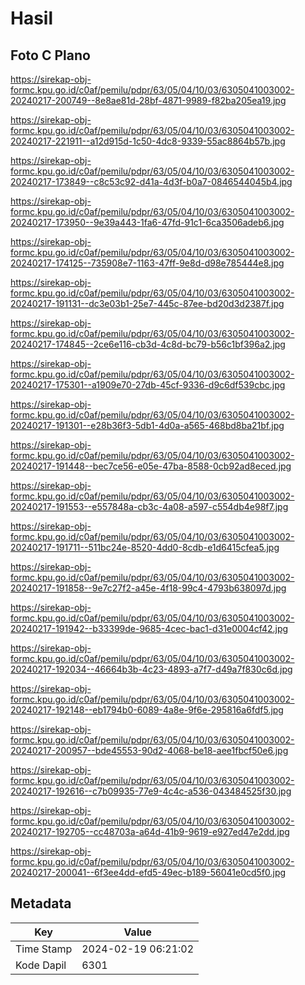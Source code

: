 # Hasil

## Foto C Plano

https://sirekap-obj-formc.kpu.go.id/c0af/pemilu/pdpr/63/05/04/10/03/6305041003002-20240217-200749--8e8ae81d-28bf-4871-9989-f82ba205ea19.jpg

https://sirekap-obj-formc.kpu.go.id/c0af/pemilu/pdpr/63/05/04/10/03/6305041003002-20240217-221911--a12d915d-1c50-4dc8-9339-55ac8864b57b.jpg

https://sirekap-obj-formc.kpu.go.id/c0af/pemilu/pdpr/63/05/04/10/03/6305041003002-20240217-173849--c8c53c92-d41a-4d3f-b0a7-0846544045b4.jpg

https://sirekap-obj-formc.kpu.go.id/c0af/pemilu/pdpr/63/05/04/10/03/6305041003002-20240217-173950--9e39a443-1fa6-47fd-91c1-6ca3506adeb6.jpg

https://sirekap-obj-formc.kpu.go.id/c0af/pemilu/pdpr/63/05/04/10/03/6305041003002-20240217-174125--735908e7-1163-47ff-9e8d-d98e785444e8.jpg

https://sirekap-obj-formc.kpu.go.id/c0af/pemilu/pdpr/63/05/04/10/03/6305041003002-20240217-191131--dc3e03b1-25e7-445c-87ee-bd20d3d2387f.jpg

https://sirekap-obj-formc.kpu.go.id/c0af/pemilu/pdpr/63/05/04/10/03/6305041003002-20240217-174845--2ce6e116-cb3d-4c8d-bc79-b56c1bf396a2.jpg

https://sirekap-obj-formc.kpu.go.id/c0af/pemilu/pdpr/63/05/04/10/03/6305041003002-20240217-175301--a1909e70-27db-45cf-9336-d9c6df539cbc.jpg

https://sirekap-obj-formc.kpu.go.id/c0af/pemilu/pdpr/63/05/04/10/03/6305041003002-20240217-191301--e28b36f3-5db1-4d0a-a565-468bd8ba21bf.jpg

https://sirekap-obj-formc.kpu.go.id/c0af/pemilu/pdpr/63/05/04/10/03/6305041003002-20240217-191448--bec7ce56-e05e-47ba-8588-0cb92ad8eced.jpg

https://sirekap-obj-formc.kpu.go.id/c0af/pemilu/pdpr/63/05/04/10/03/6305041003002-20240217-191553--e557848a-cb3c-4a08-a597-c554db4e98f7.jpg

https://sirekap-obj-formc.kpu.go.id/c0af/pemilu/pdpr/63/05/04/10/03/6305041003002-20240217-191711--511bc24e-8520-4dd0-8cdb-e1d6415cfea5.jpg

https://sirekap-obj-formc.kpu.go.id/c0af/pemilu/pdpr/63/05/04/10/03/6305041003002-20240217-191858--9e7c27f2-a45e-4f18-99c4-4793b638097d.jpg

https://sirekap-obj-formc.kpu.go.id/c0af/pemilu/pdpr/63/05/04/10/03/6305041003002-20240217-191942--b33399de-9685-4cec-bac1-d31e0004cf42.jpg

https://sirekap-obj-formc.kpu.go.id/c0af/pemilu/pdpr/63/05/04/10/03/6305041003002-20240217-192034--46664b3b-4c23-4893-a7f7-d49a7f830c6d.jpg

https://sirekap-obj-formc.kpu.go.id/c0af/pemilu/pdpr/63/05/04/10/03/6305041003002-20240217-192148--eb1794b0-6089-4a8e-9f6e-295816a6fdf5.jpg

https://sirekap-obj-formc.kpu.go.id/c0af/pemilu/pdpr/63/05/04/10/03/6305041003002-20240217-200957--bde45553-90d2-4068-be18-aee1fbcf50e6.jpg

https://sirekap-obj-formc.kpu.go.id/c0af/pemilu/pdpr/63/05/04/10/03/6305041003002-20240217-192616--c7b09935-77e9-4c4c-a536-043484525f30.jpg

https://sirekap-obj-formc.kpu.go.id/c0af/pemilu/pdpr/63/05/04/10/03/6305041003002-20240217-192705--cc48703a-a64d-41b9-9619-e927ed47e2dd.jpg

https://sirekap-obj-formc.kpu.go.id/c0af/pemilu/pdpr/63/05/04/10/03/6305041003002-20240217-200041--6f3ee4dd-efd5-49ec-b189-56041e0cd5f0.jpg


## Metadata

| Key        | Value               |
| ---------- | ------------------- |
| Time Stamp | 2024-02-19 06:21:02 |
| Kode Dapil | 6301                |



